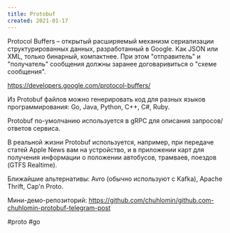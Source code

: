 ```yaml
---
title: Protobuf
created: 2021-01-17
---
```


Protocol Buffers – открытый расширяемый механизм сериализации структурированных данных, разработанный в Google. Как JSON или XML, только бинарный, компактнее. При этом "отправитель" и "получатель" сообщения должны заранее договаривиться о "схеме сообщения".

https://developers.google.com/protocol-buffers/

Из Protobuf файлов можно генерировать код для разных языков программирования: Go, Java, Python, C++, C#, Ruby.

Protobuf по-умолчанию используется в gRPC для описания запросов/ответов сервиса.

В реальной жизни Protobuf используется, например, при передаче статей Apple News вам на устройство, и в приложении карт для получения информации о положении автобусов, трамваев, поездов (GTFS Realtime).

Ближайшие альтернативы: Avro (обычно используют с Kafka), Apache Thrift, Cap'n Proto.

Мини-демо-репозиторий: https://github.com/chuhlomin/github.com-chuhlomin-protobuf-telegram-post

#proto #go
